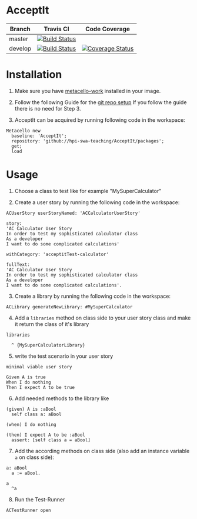 # AcceptIt 

Branch  | Travis CI  | Code Coverage |
------- | ---------- | ------------- |
master  | [![Build Status](https://travis-ci.org/hpi-swa-teaching/AcceptIt.svg?branch=master)](https://travis-ci.org/hpi-swa-teaching/AcceptIt) | |
develop | [![Build Status](https://travis-ci.org/hpi-swa-teaching/AcceptIt.svg?branch=develop)](https://travis-ci.org/hpi-swa-teaching/AcceptIt) | [![Coverage Status](https://coveralls.io/repos/github/hpi-swa-teaching/AcceptIt/badge.svg?branch=develop)](https://coveralls.io/github/hpi-swa-teaching/AcceptIt) |

# Installation  

1. Make sure you have [metacello-work](https://github.com/dalehenrich/metacello-work) installed in your image.

2. Follow the following Guide for the [git repo setup](https://github.com/hpi-swa-teaching/AcceptIt/wiki/Git-setup-guide)
If you follow the guide there is no need for Step 3.

3. AcceptIt can be acquired by running following code in the workspace:

```smalltalk
Metacello new
  baseline: 'AcceptIt';
  repository: 'github://hpi-swa-teaching/AcceptIt/packages';
  get;
  load
```

# Usage

1. Choose a class to test like for example "MySuperCalculator" 

2. Create a user story by running the following code in the workspace:  
```smalltalk
ACUserStory userStoryNamed: 'ACCalculatorUserStory' 

story: 
'AC Calculator User Story
In order to test my sophisticated calculator class
As a developer
I want to do some complicated calculations'

withCategory: 'acceptitTest-calculator'

fullText: 
'AC Calculator User Story
In order to test my sophisticated calculator class
As a developer
I want to do some complicated calculations'.
```

3. Create a library by running the following code in the workspace:   
```smalltalk
ACLibrary generateNewLibrary: #MySuperCalculator
``` 
4. Add a `libraries` method on class side to your user story class and make it return the class of it's library 

```
libraries

  ^ {MySuperCalculatorLibrary}

```

5. write the test scenario in your user story
```
minimal viable user story

Given A is true
When I do nothing
Then I expect A to be true
```

6. Add needed methods to the library like
```smalltalk
(given) A is :aBool
  self class a: aBool
  
(when) I do nothing

(then) I expect A to be :aBool
  assert: [self class a = aBool]
```
7. Add the according methods on class side (also add an instance variable `a` on class side):
```smalltalk
a: aBool
  a := aBool.
  
a
  ^a
```

8. Run the Test-Runner
```smalltalk
ACTestRunner open
```

